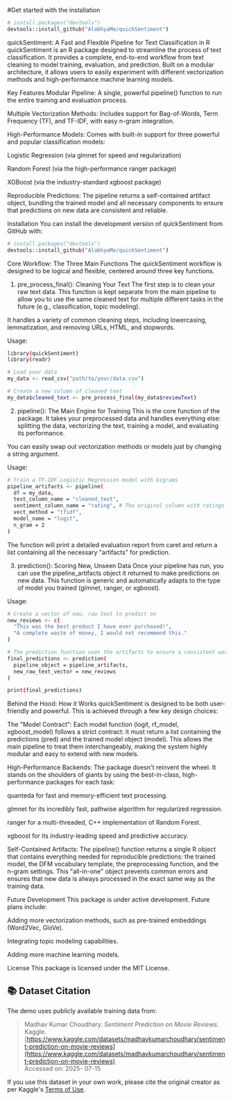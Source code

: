 #Get started with the installation
```bash
# install.packages("devtools")
devtools::install_github("AlabhyaMe/quickSentiment")
```

quickSentiment: A Fast and Flexible Pipeline for Text Classification in R
quickSentiment is an R package designed to streamline the process of text classification. It provides a complete, end-to-end workflow from text cleaning to model training, evaluation, and prediction. Built on a modular architecture, it allows users to easily experiment with different vectorization methods and high-performance machine learning models.

Key Features
Modular Pipeline: A single, powerful pipeline() function to run the entire training and evaluation process.

Multiple Vectorization Methods: Includes support for Bag-of-Words, Term Frequency (TF), and TF-IDF, with easy n-gram integration.

High-Performance Models: Comes with built-in support for three powerful and popular classification models:

Logistic Regression (via glmnet for speed and regularization)

Random Forest (via the high-performance ranger package)

XGBoost (via the industry-standard xgboost package)

Reproducible Predictions: The pipeline returns a self-contained artifact object, bundling the trained model and all necessary components to ensure that predictions on new data are consistent and reliable.

Installation
You can install the development version of quickSentiment from GitHub with:

```bash
# install.packages("devtools")
devtools::install_github("AlabhyaMe/quickSentiment")
```
Core Workflow: The Three Main Functions
The quickSentiment workflow is designed to be logical and flexible, centered around three key functions.

1. pre_process_final(): Cleaning Your Text
The first step is to clean your raw text data. This function is kept separate from the main pipeline to allow you to use the same cleaned text for multiple different tasks in the future (e.g., classification, topic modeling).

It handles a variety of common cleaning steps, including lowercasing, lemmatization, and removing URLs, HTML, and stopwords.

Usage:
```bash
library(quickSentiment)
library(readr)

# Load your data
my_data <- read_csv("path/to/your/data.csv")

# Create a new column of cleaned text
my_data$cleaned_text <- pre_process_final(my_data$reviewText)
```

2. pipeline(): The Main Engine for Training
This is the core function of the package. It takes your preprocessed data and handles everything else: splitting the data, vectorizing the text, training a model, and evaluating its performance.

You can easily swap out vectorization methods or models just by changing a string argument.

Usage:
```bash
# Train a TF-IDF Logistic Regression model with bigrams
pipeline_artifacts <- pipeline(
  df = my_data,
  text_column_name = "cleaned_text",
  sentiment_column_name = "rating", # The original column with ratings or labels
  vect_method = "tfidf",
  model_name = "logit",
  n_gram = 2
)
```
The function will print a detailed evaluation report from caret and return a list containing all the necessary "artifacts" for prediction.

3. prediction(): Scoring New, Unseen Data
Once your pipeline has run, you can use the pipeline_artifacts object it returned to make predictions on new data. This function is generic and automatically adapts to the type of model you trained (glmnet, ranger, or xgboost).

Usage:
```bash
# Create a vector of new, raw text to predict on
new_reviews <- c(
  "This was the best product I have ever purchased!",
  "A complete waste of money, I would not recommend this."
)

# The prediction function uses the artifacts to ensure a consistent workflow
final_predictions <- prediction(
  pipeline_object = pipeline_artifacts,
  new_raw_text_vector = new_reviews
)

print(final_predictions)
```
Behind the Hood: How it Works
quickSentiment is designed to be both user-friendly and powerful. This is achieved through a few key design choices:

The "Model Contract": Each model function (logit, rf_model, xgboost_model) follows a strict contract: it must return a list containing the predictions (pred) and the trained model object (model). This allows the main pipeline to treat them interchangeably, making the system highly modular and easy to extend with new models.

High-Performance Backends: The package doesn't reinvent the wheel. It stands on the shoulders of giants by using the best-in-class, high-performance packages for each task:

quanteda for fast and memory-efficient text processing.

glmnet for its incredibly fast, pathwise algorithm for regularized regression.

ranger for a multi-threaded, C++ implementation of Random Forest.

xgboost for its industry-leading speed and predictive accuracy.

Self-Contained Artifacts: The pipeline() function returns a single R object that contains everything needed for reproducible predictions: the trained model, the DFM vocabulary template, the preprocessing function, and the n-gram settings. This "all-in-one" object prevents common errors and ensures that new data is always processed in the exact same way as the training data.

Future Development
This package is under active development. Future plans include:

Adding more vectorization methods, such as pre-trained embeddings (Word2Vec, GloVe).

Integrating topic modeling capabilities.

Adding more machine learning models.

License
This package is licensed under the MIT License.

## 📚 Dataset Citation

The demo uses publicly available training data from:

> Madhav Kumar Choudhary. *Sentiment Prediction on Movie Reviews*. Kaggle.  
> [https://www.kaggle.com/datasets/madhavkumarchoudhary/sentiment-prediction-on-movie-reviews](https://www.kaggle.com/datasets/madhavkumarchoudhary/sentiment-prediction-on-movie-reviews)  
> Accessed on: 2025- 07-15

If you use this dataset in your own work, please cite the original creator as per Kaggle's [Terms of Use](https://www.kaggle.com/terms).


